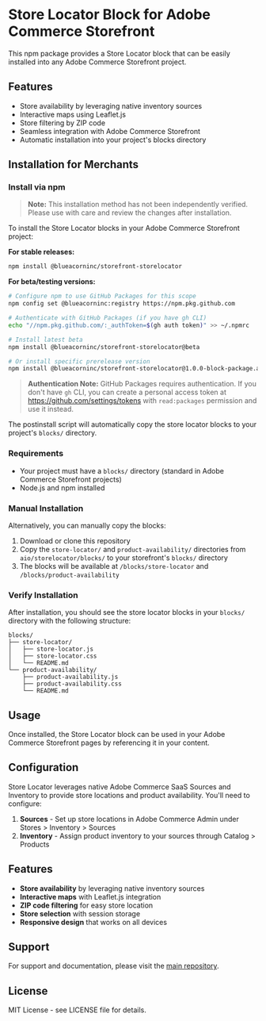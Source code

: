 # Store Locator Block for Adobe Commerce Storefront

This npm package provides a Store Locator block that can be easily installed into any Adobe Commerce Storefront project.

## Features
- Store availability by leveraging native inventory sources
- Interactive maps using Leaflet.js
- Store filtering by ZIP code
- Seamless integration with Adobe Commerce Storefront
- Automatic installation into your project's blocks directory

## Installation for Merchants

### Install via npm

> **Note:** This installation method has not been independently verified. Please use with care and review the changes after installation.

To install the Store Locator blocks in your Adobe Commerce Storefront project:

**For stable releases:**
```bash
npm install @blueacorninc/storefront-storelocator
```

**For beta/testing versions:**
```bash
# Configure npm to use GitHub Packages for this scope
npm config set @blueacorninc:registry https://npm.pkg.github.com

# Authenticate with GitHub Packages (if you have gh CLI)
echo "//npm.pkg.github.com/:_authToken=$(gh auth token)" >> ~/.npmrc

# Install latest beta
npm install @blueacorninc/storefront-storelocator@beta

# Or install specific prerelease version
npm install @blueacorninc/storefront-storelocator@1.0.0-block-package.abc1234
```

> **Authentication Note:** GitHub Packages requires authentication. If you don't have `gh` CLI, you can create a personal access token at https://github.com/settings/tokens with `read:packages` permission and use it instead.

The postinstall script will automatically copy the store locator blocks to your project's `blocks/` directory.

### Requirements

- Your project must have a `blocks/` directory (standard in Adobe Commerce Storefront projects)
- Node.js and npm installed

### Manual Installation

Alternatively, you can manually copy the blocks:

1. Download or clone this repository
2. Copy the `store-locator/` and `product-availability/` directories from `aio/storelocator/blocks/` to your storefront's `blocks/` directory
3. The blocks will be available at `/blocks/store-locator` and `/blocks/product-availability`

### Verify Installation

After installation, you should see the store locator blocks in your `blocks/` directory with the following structure:

```
blocks/
├── store-locator/
│   ├── store-locator.js
│   ├── store-locator.css
│   └── README.md
└── product-availability/
    ├── product-availability.js
    ├── product-availability.css
    └── README.md
```

## Usage

Once installed, the Store Locator block can be used in your Adobe Commerce Storefront pages by referencing it in your content.

## Configuration

Store Locator leverages native Adobe Commerce SaaS Sources and Inventory to provide store locations and product availability. You'll need to configure:

1. **Sources** - Set up store locations in Adobe Commerce Admin under Stores > Inventory > Sources
2. **Inventory** - Assign product inventory to your sources through Catalog > Products

## Features

- **Store availability** by leveraging native inventory sources
- **Interactive maps** with Leaflet.js integration
- **ZIP code filtering** for easy store location
- **Store selection** with session storage
- **Responsive design** that works on all devices

## Support

For support and documentation, please visit the [main repository](https://github.com/BlueAcornInc/storefront).

## License

MIT License - see LICENSE file for details.
